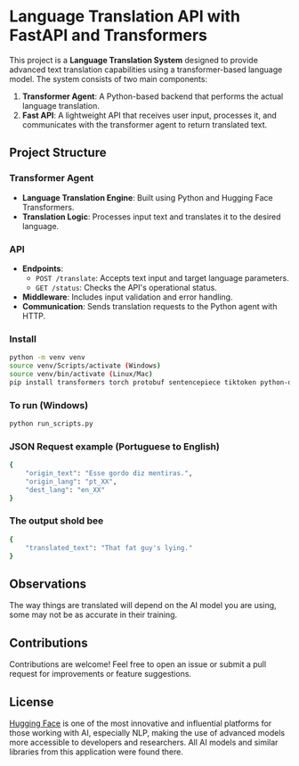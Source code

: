 # Language Translation API with FastAPI and Transformers

This project is a **Language Translation System** designed to provide advanced text translation capabilities using a transformer-based language model. The system consists of two main components:

1. **Transformer Agent**: A Python-based backend that performs the actual language translation.
2. **Fast API**: A lightweight API that receives user input, processes it, and communicates with the transformer agent to return translated text.

## Project Structure

### Transformer Agent
- **Language Translation Engine**: Built using Python and Hugging Face Transformers.
- **Translation Logic**: Processes input text and translates it to the desired language.

### API
- **Endpoints**:
  - `POST /translate`: Accepts text input and target language parameters.
  - `GET /status`: Checks the API's operational status.
- **Middleware**: Includes input validation and error handling.
- **Communication**: Sends translation requests to the Python agent with HTTP.

### Install
```bash
python -m venv venv
source venv/Scripts/activate (Windows)
source venv/bin/activate (Linux/Mac)
pip install transformers torch protobuf sentencepiece tiktoken python-dotenv fastapi[standard] uvicorn
```

### To run (Windows)
```bash
python run_scripts.py
```

### JSON Request example (Portuguese to English)
```bash
{
    "origin_text": "Esse gordo diz mentiras.",
    "origin_lang": "pt_XX",
    "dest_lang": "en_XX"
}
```
### The output shold bee

```bash
{
    "translated_text": "That fat guy's lying."
}
```

## Observations
The way things are translated will depend on the AI ​​model you are using, some may not be as accurate in their training.

## Contributions
Contributions are welcome! Feel free to open an issue or submit a pull request for improvements or feature suggestions.

## License
[Hugging Face](https://huggingface.co/) is one of the most innovative and influential platforms for those working with AI, especially NLP, making the use of advanced models more accessible to developers and researchers. All AI models and similar libraries from this application were found there.
